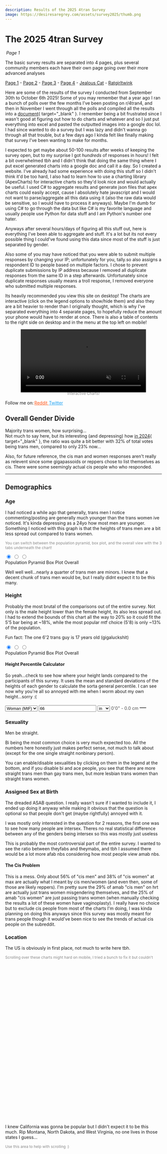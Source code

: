 ```yaml
---
description: Results of the 2025 4tran Survey 
image: https://desiresaregrey.com/assets/survey2025/thumb.png
---
```

<link rel="stylesheet" href="https://cdnjs.cloudflare.com/ajax/libs/font-awesome/6.5.2/css/all.min.css">
<style>
.reddit {
    color: #ff5719 !important;
    font-variation-settings: 'wght' 650;
    transition: all 200ms ease !important;
}
.reddit:hover {
    color: #ff6026 !important;
    text-shadow: 0 0 32px #ff3c00;
    font-variation-settings: 'wght' 800;
}
.twitter {
    color: #1DA1F2 !important;
    font-variation-settings: 'wght' 650;
    transition: all 200ms ease !important;
}
.twitter:hover {
    color: #2ca6f2 !important;
    text-shadow: 0 0 32px #0091ff;
    font-variation-settings: 'wght' 800;
}
</style>

<script src="https://cdn.jsdelivr.net/npm/apexcharts"></script>
<script src="https://cdn.amcharts.com/lib/5/index.js"></script>
<script src="https://cdn.amcharts.com/lib/5/map.js"></script>
<script src="https://cdn.amcharts.com/lib/5/geodata/usaLow.js"></script>
<script src="https://cdn.amcharts.com/lib/5/geodata/worldLow.js"></script>
<script src="4transurvey2025.js" data-path="../assets/survey2025/results/"></script>
<!-- js is gonna make me 41 :( -->

# The 2025 4tran Survey
<h6 style="margin: 0 0.2rem">Page 1</h6>

The basic survey results are separated into 4 pages, plus several community members each have their own page going over their more advanced analyses

<div class="nav-links">
  <a href="/4transurvey2025/" class="active">Page 1</a> - 
  <a href="/4transurvey2025/2">Page 2</a> - 
  <a href="/4transurvey2025/3">Page 3</a> - 
  <a href="/4transurvey2025/4">Page 4</a> - 
  <!--<a href="/4transurvey2025/amekyras">Amekyras</a> -  -->
  <a href="/4transurvey2025/jealouscat">Jealous Cat</a> - 
  <a href="/4transurvey2025/ratgirltwink">Ratgirltwink</a>
</div>

Here are some of the results of the survey I conducted from September 30th to October 6th 2025! Some of you may remember that a year ago I ran a bunch of polls over the few months I've been posting on r/4tran4, and then in November I went through all the polls and compiled all the results into a [document](https://www.reddit.com/r/4tran4/comments/1gi24vt/the_desiresaregrey_poll_report_november/){ target="_blank" }. I remember being a bit frustrated since I wasn't good at figuring out how to do charts and whatever and so I just put everything into excel and pasted the outputted images into a google doc lol. I had since wanted to do a survey but I was lazy and didn't wanna go through all that trouble, but a few days ago I kinda felt like finally making that survey I've been wanting to make for months.

I expected to get maybe about 50-100 results after weeks of keeping the survey open, but to my surprise I got *hundreds* of responses in hours! I felt a bit overwhelmed tbh and I didn't think that doing the same thing where I put excel generated charts into a google doc and call it a day. So I created a website. I've already had some experience with doing this stuff so I didn't think it'd be too hard, I also had to learn how to use a charting library (ApexCharts) for interactive charts so they'd look nice and would actually be useful. I used C# to aggregate results and generate json files that apex charts could easily accept, cause I absolutely hate javascript and I would not want to parse/aggregate all this data using it (also the raw data would be sensitive, so I would have to process it anyways). Maybe I'm dumb for using C# to go through the data but like C# is my favorite language and usually people use Python for data stuff and I am Python's number one hater.

Anyways after several hours/days of figuring all this stuff out, here is everything I've been able to aggregate and stuff. It's a lot but its not every possible thing I could've found using this data since most of the stuff is just separated by gender. 

Also some of you may have noticed that you were able to submit multiple responses by changing your IP; unfortunately for you, tally.so also assigns a respondent ID to people based on multiple factors. I chose to prevent duplicate submissions by IP address because I removed all duplicate responses from the same ID in a step afterwards. Unfortunately since duplicate responses usually means a troll response, I removed everyone who submitted multiple responses.

Its heavily recommended you view this site on desktop! The charts are interactive (click on the legend options to show/hide them) and also they are a bit heavier to render than I originally thought, which is why I've separated everything into 4 separate pages, to hopefully reduce the amount your phone would have to render at once. There is also a table of contents to the right side on desktop and in the menu at the top left on mobile!

<div style="text-align: center">
  <video style="width: 80%;" autoplay muted loop playsinline disablePictureInPicture>
    <source src="/assets/survey2025/img/interactive_charts.mp4" type="video/mp4">
  </video>
  <p style="font-size: 12px; color: #888; margin-top: -0.25rem;">Interactive Charts!</p>
</div>


  
<p>
  Follow me on:
  <a class="noselect reddit" style="margin-right: 0.15rem;" href="https://www.reddit.com/user/DesiresAreGrey" target="_blank">
    <i class="fa-brands fa-reddit-alien" style="margin-right: -0.1rem;"></i>
    <span>Reddit</span>
  </a>
  <a class="noselect twitter" href="https://twitter.com/DesiresAreGrey" target="_blank">
    <i class="fa-brands fa-twitter" style="margin-right: -0.1rem;"></i>
    <span>Twitter</span>
  </a>
</p>


## Overall Gender Divide

Majority trans women, how surprising...  
Not much to say here, but its interesting (and depressing) how [in 2024](https://docs.google.com/document/d/1FwnTI2Z-d3gwFIgVM8KpuV5rKnzBW8GGBmNoEHqT45c/edit?tab=t.0#heading=h.2g9r57wchu7g){ target="_blank" }, the ratio was quite a bit better with 32% of total votes being trans men, compared to only 23% now...  

Also, for future reference, the cis man and women responses aren't really as relevent since some gigapassoids or reppers chose to list themselves as cis. There were some seemingly actual cis people who who responded.

<div class="charts-grid">
  <div>
    <div id="gender-overall-binary"></div>
    <script>createPieChart("gender-overall-binary", "gender_binary.json", undefined)</script>
  </div>

  <div>
    <div id="gender-overall"></div>
    <script>createPieChart("gender-overall", "gender.json", undefined)</script>
  </div>
</div>

___

## Demographics

### Age

I had noticed a while ago that generally, trans men I notice commenting/posting are generally much younger than the trans women ive noticed. It's kinda depressing as a 24yo how most men are younger. Something I noticed with this graph is that the heights of trans men are a bit less spread out compared to trans women.

<p style="font-size: 12px; color: #888">You can switch between the population pyramid, box plot, and the overall view with the 3 tabs underneath the chart!</p>


<div class="chart-set">
  <input id="age-a" class="vh" type="radio" name="view-age" checked>
  <input id="age-b" class="vh" type="radio" name="view-age">
  <input id="age-c" class="vh" type="radio" name="view-age">
  
  <div class="chart-stack">
    <div id="age-capped-pop-pyramid" class="chart-layer layer-a"></div>
    <div id="age-capped-boxplot" class="chart-layer layer-b"></div>
    <div id="age-capped-overall" class="chart-layer layer-c"></div>
  </div>
  <script>
    createPopPyramidChart("age-capped-pop-pyramid", "age_capped_pop_pyramid.json", "Age", "Population Pyramid", 16);
    createBoxPlot("age-capped-boxplot", "age_boxplot.json", "Age", "Box Plot", false, 500);
    createBarChart("age-capped-overall", "age_capped_reversed.json", "Age", "Overall");
  </script>
  <div class="toggle">
    <label for="age-a" class="noselect">Population Pyramid</label>
    <label for="age-b" class="noselect">Box Plot</label>
    <label for="age-c" class="noselect">Overall</label>
  </div>
</div>

Well well well...nearly a quarter of trans men are minors. I knew that a decent chunk of trans men would be, but I really didnt expect it to be this many. 

<div id="under18"></div>
<script>
    createRatioBarChart("under18", "under18.json", "Under 18", undefined, [], ["#7B61FF", "#00E0B8"]);
</script>

### Height

Probably the most brutal of the comparisons out of the entire survey. Not only is the male height lower than the female height, its also less spread out. I had to extend the bounds of this chart all the way to 20% so it could fit the 5'5 bar being at ~18%, while the most popular mtf choice (5'8) is only ~13% of the population.  

Fun fact: The one 6'2 trans guy is 17 years old (gigaluckshit)

<div class="chart-set">
  <input id="height-a" class="vh" type="radio" name="view-height" checked>
  <input id="height-b" class="vh" type="radio" name="view-height">
  <input id="height-c" class="vh" type="radio" name="view-height">

  <div class="chart-stack">
    <div id="height-pop-pyramid" class="chart-layer layer-a"></div>
    <div id="height-boxplot" class="chart-layer layer-b"></div>
    <div id="height-overall" class="chart-layer layer-c"></div>
  </div>
  <script>
    createBarChart("height-overall", "height_reversed.json", "Height", "Overall");
    createBoxPlot("height-boxplot", "height_boxplot.json", "Height", "Box Plot (Inches)", false, 500);
    createPopPyramidChart("height-pop-pyramid", "height_reversed_pop_pyramid.json", "Height", "Population Pyramid", 20);
  </script>
  <div class="toggle">
    <label for="height-a" class="noselect">Population Pyramid</label>
    <label for="height-b" class="noselect">Box Plot</label>
    <label for="height-c" class="noselect">Overall</label>
  </div>
</div>

#### Height Percentile Calculator

So yeah...check to see how where your height lands compared to the participants of this survey. It uses the mean and standard deviations of the heights of each gender to calculate the sorta general percentile. I can see now why you're all so annoyed with me when I worm about my own height...sorry :(

<div class="percentile-container">
  <div>
    <select id="hp-gender">
      <option>Man (FtM)</option>
      <option selected>Woman (MtF)</option>
      <option>Nonbinary</option>
    </select>
    <input id="hp-val" type="number" inputmode="decimal" step="1" value="66">
    <select id="hp-unit">
      <option value="in">in</option>
      <option value="cm">cm</option>
    </select>
    <span id="hp-info" class="percentile-container" style="min-width: 12ch; margin-top: 4px; margin-bottom: -0.325rem; font-size: 14px; font-variation-settings: 'wght' 400; opacity: 0.75">0'0" - 0.0 cm</span>
    <span id="hp-out" class="percentile-container" style="min-width: 12ch; margin-top: 0; margin-bottom: -0.325rem; font-size: 21px; font-variation-settings: 'wght' 500;">—</span>
  </div>
</div>

<script>
  (function () {
    let HEIGHT_STATS = null;
    fetch("/assets/survey2025/results/height_mean_sd.json").then((r) => r.json()).then((rows) => {
        HEIGHT_STATS = Object.fromEntries(rows.map((r) => [r.Gender, { mean: r.Mean, sd: r.SD }]));
        update();
    }).catch(() => { });
    const $ = (s) => document.querySelector(s);
    const g = $("#hp-gender");
    const v = $("#hp-val");
    const u = $("#hp-unit");
    const info = $("#hp-info");
    const out = $("#hp-out");

    function erf(x) {
        const a1 = 0.254829592,
            a2 = -0.284496736,
            a3 = 1.421413741,
            a4 = -1.453152027,
            a5 = 1.061405429,
            p = 0.3275911;
        const sign = x < 0 ? -1 : 1;
        x = Math.abs(x);
        const t = 1 / (1 + p * x);
        const y =
            1 - ((((a5 * t + a4) * t + a3) * t + a2) * t + a1) * t * Math.exp(-x * x);
        return sign * y;
    }
    const Phi = (z) => 0.5 * (1 + erf(z / Math.SQRT2));

    function toFeet(x) {
        const feet = Math.floor(x / 12);
        const inches = (x - feet * 12).toFixed(1) / 1;
        return `${feet}'${inches}"`;
    }
    function toInches(x, unit) {
        return unit === "cm" ? x / 2.54 : x;
    }
    function toCm(x, unit) {
        return unit === "in" ? x * 2.54 : x;
    }

    function update() {
        const gender = g.value;
        const num = parseFloat(v.value);

        info.textContent = `${toFeet(toInches(num, u.value))} - ${toCm(num, u.value).toFixed(2) / 1} cm`;

        if (!HEIGHT_STATS) {
            out.textContent = "…";
            return;
        }
        const s = HEIGHT_STATS[gender];
        if (!s || !isFinite(num)) {
            out.textContent = "—";
            info.textContent = "0'0\" - 0.0 cm";
            return;
        }

        const inches = toInches(num, u.value);
        const z = (inches - s.mean) / s.sd;
        const pct = Math.max(0, Math.min(100, Phi(z) * 100));
        out.textContent = `${pct.toFixed(1)}th Percentile`;

        if (v.value.length > 5) {
          v.style.width = "3rem";
        }
        else if (v.value.length > 4) {
          v.style.width = "2.8rem";
        }
        else if (v.value.length > 2) {
          v.style.width = "2.4rem";
        }
        else {
          v.style.width = "2rem";
        }
    }

    function changeUnit(oldUnit, newUnit) {
        const num = parseFloat(v.value);
        if (!isFinite(num) || oldUnit === newUnit) return;
        const inches = toInches(num, oldUnit);
        const converted = newUnit === "cm" ? inches * 2.54 : inches;
        v.value = converted.toFixed(2) / 1;
    }

    g.addEventListener("change", update);
    u.addEventListener("change", (e) => {
        changeUnit(e.target.dataset.oldValue, e.target.value);
        e.target.dataset.oldValue = e.target.value;
        update();
    });
    u.dataset.oldValue = u.value;
    v.addEventListener("input", update);
})();
</script>


### Sexuality

Men be straight.

Bi being the most common choice is very much expected too. All the numbers here honestly just makes perfect sense, not much to talk about (except for the one single straight nonbinary person). 

You can enable/disable sexualities by clicking on them in the legend at the bottom, and if you disable bi and ace people, you see that there are more straight trans men than gay trans men, but more lesbian trans women than straight trans women.

<div id="sexuality-chart"></div>
<script>
    createRatioBarChart("sexuality-chart", "sexuality_flipped.json", "Sexuality", undefined, [], ['#8AA0B3', '#8E5CF1', '#FF4D88', '#2E294E']);
</script>

### Assigned Sex at Birth

The dreaded ASAB question. I really wasn't sure if I wanted to include it, I ended up doing it anyway while making it obvious that the question is optional so that people don't get (maybe rightfully) annoyed with it.

I was mostly only interested in the question for 2 reasons, the first one was to see how many people are intersex. Theres no real statistical difference between any of the genders being intersex so this was mostly just useless

<div id="intersex-chart"></div>
<script>
    createRatioBarChart("intersex-chart", "intersex.json", "Intersex", undefined, [3, 4, 5], ["#7B61FF", "#00E0B8"], 225);
</script>

This is probably the most controversial part of the entire survey. I wanted to see the ratio between theyfabs and theymabs, and tbh I assumed there would be a lot more afab nbs considering how most people view amab nbs.

<div id="nbasab"></div>
<script>
    createPieChart("nbasab", "nb_asab.json", "Nonbinary ASAB", false, ['#259efa', '#ff4f69', '#00E396', '#2E294E']);
</script>

#### The Cis Problem

This is a mess. Only about 56% of "cis men" and 38% of "cis women" at max are actually what I meant by cis men/women (and even then, some of those are likely reppers). I'm pretty sure the 29% of amab "cis men" on hrt are actually just trans women misgendering themselves, and the 25% of amab "cis women" are just passing trans women (when manually checking the results a lot of these women have vaginoplasty). I really have no choice but to exclude cis people from most of the charts I'm doing, I was kinda planning on doing this anyways since this survey was mostly meant for trans people though it would've been nice to see the trends of actual cis people on the subreddit.

<div id="cisasab-chart"></div>
<script>
    createRatioBarChart("cisasab-chart", "cis_asab.json", "Cis People", "Divided by Assigned Sex at Birth and HRT Status", [], ['#259efa', "#15598c", '#ff4f69', "#801927", '#00E396', "#008055", '#2E294E', "#0f0e1a"], 250);
</script>

### Location

The US is obviously in first place, not much to write here tbh.

<p style="font-size: 12px; color: #888">Scrolling over these charts might hard on mobile, I tried a bunch to fix it but couldn't</p>

<div id="country" style="height: 500px;"></div>
<script>createWorldMap("country", "location_country.json");</script>

I knew California was gonna be popular but I didn't expect it to be this much. Rip Montana, North Dakota, and West Virginia, no one lives in those states I guess...

<p style="font-size: 12px; color: #888">Use this area to help with scrolling :)</p>

<div id="states" style="height: 500px;"></div>
<script>createUSMap("states", "location_state.json");</script>
___

## Reddit

### Main/Favorite Subreddit

This question was pretty self explanatory, I wanted to see the popularity of the main 4tran subreddits as well as the gender ratios between them. Tbh I've noticed that the people who primarily use r/Tranistan leaned male but I didn't really realize that about r/4trancirclejerk as well.

<p style="font-size: 12px; color: #888">You can switch between the ratio view and the total/overall view with the 2 tabs underneath the chart! You can also enable/disable genders by clicking them on the bottom of the chart</p>

<div class="chart-set">
  <input id="favsub-a" class="vh" type="radio" name="view-favsub" checked>
  <input id="favsub-b" class="vh" type="radio" name="view-favsub">
  
  <div class="chart-stack" style="min-height: 300px;">
    <div id="favsub-ratio" class="chart-layer layer-a"></div>
    <div id="favsub-bar" class="chart-layer layer-b"></div>
  </div>
  <script>
    createRatioBarChart("favsub-ratio", "favorite_subreddit.json", "Main/Favorite Subreddit", "Ratio", [3, 4]);
    createBarChart("favsub-bar", "favorite_subreddit.json", "Main/Favorite Subreddit", "Total", [3, 4], undefined, 300);
  </script>
  <div class="toggle">
    <label for="favsub-a" class="noselect">Ratio</label>
    <label for="favsub-b" class="noselect">Total</label>
  </div>
</div>

Interestingly r/Tranistan is a bit younger than the other subreddits, which I have not noticed (especially considering r/4Tranistan exists). r/ttttrans skews older which is obviously completely expected, the oldfag sub is old who woulda thought. What is surprising is that ttttrans is the second most popular (main) subreddit, only behind 4tran4.

<div id="favsub-ages"></div>
<script>
    createBoxPlot("favsub-ages", "favorite_subreddit_age.json", "Main/Favorite Subreddit", "Age Distribution", false, 300);
</script>

### Used Subreddits

Used subreddits was to see all the subreddits that people used and had access to. smutttt and the selfie subreddits are both mostly women, while fitttts, 4tography and 4trancooking have a bit more men in them. The total distribution makes a lot more sense here since popular/open subreddits like 4tran, 4tran4, and 4Tranistan are the most popular.

<div class="chart-set">
  <input id="usedsub-a" class="vh" type="radio" name="view-usedsub" checked>
  <input id="usedsub-b" class="vh" type="radio" name="view-usedsub">
  
  <div class="chart-stack" style="min-height: 500px;">
    <div id="usedsub-ratio" class="chart-layer layer-a"></div>
    <div id="usedsub-bar" class="chart-layer layer-b"></div>
  </div>
  <script>
    createRatioBarChart("usedsub-ratio", "used_subreddits.json", "Used Subreddits", "Ratio", [3, 4], undefined, 500);
    createBarChart("usedsub-bar", "used_subreddits.json", "Used Subreddits", "Total", [3, 4], undefined, 500);
  </script>
  <div class="toggle">
    <label for="usedsub-a" class="noselect">Ratio</label>
    <label for="usedsub-b" class="noselect">Total</label>
  </div>
</div>

### Where You Came From

If you noticed the little `?source=r/4tran4` thing at the end of the survey link, this is what that was used for. I was curious where people came from, and if it was different from their main sub. I sent the survey out on some 4tran related discords as well and was curious how many survey respondents were from discord. (Unsurprisingly) the most female heavy space, even when compared to the other questions, happens to be Discord (94% female).

<div class="chart-set">
  <input id="camefrom-a" class="vh" type="radio" name="view-camefrom">
  <input id="camefrom-b" class="vh" type="radio" name="view-camefrom" checked>
  
  <div class="chart-stack" style="min-height: 350px;">
    <div id="camefrom-ratio" class="chart-layer layer-a"></div>
    <div id="camefrom-bar" class="chart-layer layer-b"></div>
  </div>
  <script>
    createRatioBarChart("camefrom-ratio", "came_from.json", "Where You Came From", "Ratio", [3, 4], undefined, 350);
    createBarChart("camefrom-bar", "came_from.json", "Where You Came From", "Total", [3, 4], undefined, 350);
  </script>
  <div class="toggle">
    <label for="camefrom-a" class="noselect">Ratio</label>
    <label for="camefrom-b" class="noselect">Total</label>
  </div>
</div>

### Contributer or Lurker

I expected the differences between the genders to be way higher here tbh. I feel like a lot of trans men are lurkers, but the difference is only like 5% between men and women here. Cis people are also the most likely to be lurkers (unsurprising) 

<div id="contributer-chart"></div>
<script>
    createRatioBarChart("contributer-chart", "contributer.json", "Contributer or Lurker", undefined, [], ["#7B61FF", "#00E0B8"]);
</script>

___
<div class="button-container">
  <a class="big-button" href="2">Next Page</a>
</div>
